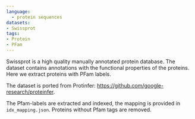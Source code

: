 ```yaml
---
language: 
  - protein sequences
datasets:
- Swissprot
tags: 
- Protein
- PFam
---
```


Swissprot is a high quality manually annotated protein database. The dataset contains annotations with the functional properties of the proteins. Here we extract proteins with PFam labels.

The dataset is ported from Protinfer: https://github.com/google-research/proteinfer.

The Pfam-labels are extracted and indexed, the mapping is provided in `idx_mapping.json`. Proteins without Pfam tags are removed.
